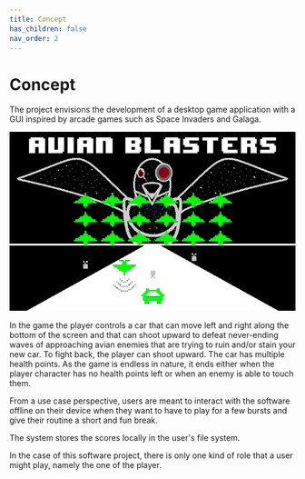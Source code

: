 ```yaml
---
title: Concept
has_children: false
nav_order: 2
---
```


# Concept

The project envisions the development of a desktop game application with a GUI inspired by arcade games such as Space Invaders and Galaga.

![Cover Art](../../pictures/Avian_Blasters_Final.png)

In the game the player controls a car that can move left and right along the bottom of the screen and that can shoot upward to defeat never-ending waves of approaching avian enemies that are trying to ruin and/or stain your new car. To fight back, the player can shoot upward. The car has multiple health points. As the game is endless in nature, it ends either when the player character has
no health points left or when an enemy is able to touch them.

From a use case perspective, users are meant to interact with the software offline on their device when they want to have to play for a few bursts and give their routine a short and fun break.

The system stores the scores locally in the user's file system.

In the case of this software project, there is only one kind of role that a user might play, namely the one of the player. 

